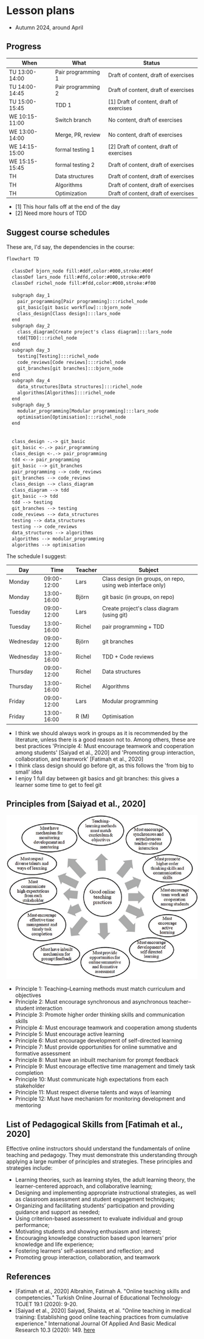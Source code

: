 # Lesson plans

 * Autumn 2024, around April

## Progress

When          |What              |Status
--------------|------------------|-----------------------------------------
TU 13:00-14:00|Pair programming 1|Draft of content, draft of exercises
TU 14:00-14:45|Pair programming 2|Draft of content, draft of exercises
TU 15:00-15:45|TDD 1             |[1] Draft of content, draft of exercises
WE 10:15-11:00|Switch branch     |No content, draft of exercises
WE 13:00-14:00|Merge, PR, review |No content, draft of exercises
WE 14:15-15:00|formal testing 1  |[2] Draft of content, draft of exercises
WE 15:15-15:45|formal testing 2  |Draft of content, draft of exercises
TH            |Data structures   |Draft of content, draft of exercises
TH            |Algorithms        |Draft of content, draft of exercises
TH            |Optimization      |Draft of content, draft of exercises

 * [1] This hour falls off at the end of the day
 * [2] Need more hours of TDD

## Suggest course schedules

These are, I'd say, the dependencies in the course:

```mermaid
flowchart TD

  classDef bjorn_node fill:#ddf,color:#000,stroke:#00f
  classDef lars_node fill:#dfd,color:#000,stroke:#0f0
  classDef richel_node fill:#fdd,color:#000,stroke:#f00

  subgraph day_1
    pair_programming[Pair programming]:::richel_node
    git_basic[git basic workflow]:::bjorn_node
    class_design[Class design]:::lars_node
  end
  subgraph day_2
    class_diagram[Create project's class diagram]:::lars_node
    tdd[TDD]:::richel_node
  end
  subgraph day_3
    testing[Testing]:::richel_node
    code_reviews[Code reviews]:::richel_node
    git_branches[git branches]:::bjorn_node
  end
  subgraph day_4
    data_structures[Data structures]:::richel_node
    algorithms[Algorithms]:::richel_node
  end
  subgraph day_5
    modular_programming[Modular programming]:::lars_node
    optimisation[Optimisation]:::richel_node
  end


  class_design -.-> git_basic
  git_basic <-.-> pair_programming
  class_design <-.-> pair_programming
  tdd <--> pair_programming
  git_basic --> git_branches
  pair_programming --> code_reviews
  git_branches --> code_reviews
  class_design --> class_diagram
  class_diagram --> tdd
  git_basic --> tdd
  tdd --> testing
  git_branches --> testing
  code_reviews --> data_structures
  testing --> data_structures
  testing --> code_reviews
  data_structures --> algorithms
  algorithms --> modular_programming
  algorithms --> optimisation
```

The schedule I suggest:

Day      |Time       |Teacher|Subject
---------|-----------|-------|-----------------------------------------------------------
Monday   |09:00-12:00|Lars   |Class design (in groups, on repo, using web interface only)
Monday   |13:00-16:00|Björn  |git basic (in groups, on repo)
Tuesday   |09:00-12:00|Lars   |Create project's class diagram (using git)
Tuesday   |13:00-16:00|Richel |pair programming + TDD
Wednesday|09:00-12:00|Björn  |git branches
Wednesday|13:00-16:00|Richel |TDD + Code reviews
Thursday |09:00-12:00|Richel |Data structures
Thursday |13:00-16:00|Richel |Algorithms
Friday   |09:00-12:00|Lars   |Modular programming
Friday   |13:00-16:00|R (M)  |Optimisation

 * I think we should always work in groups as it is recommended by the literature,
   unless there is a good reason not to.
   Among others, these are best practices 'Principle 4: Must encourage teamwork and cooperation among students' [Saiyad et al., 2020]
   and 'Promoting group interaction, collaboration, and teamwork' [Fatimah et al., 2020]
 * I think class design should go before git, 
   as this follows the 'from big to small' idea
 * I enjoy 1 full day between git basics and git branches:
   this gives a learner some time to get to feel git

## Principles from [Saiyad et al., 2020]

![Figure 1 from Saiyad et al., 2020](saiyad_et_al_2020_fig_1.jpg)

 * Principle 1: Teaching–Learning methods must match curriculum and objectives
 * Principle 2: Must encourage synchronous and asynchronous teacher–student interaction
 * Principle 3: Promote higher order thinking skills and communication skills
 * Principle 4: Must encourage teamwork and cooperation among students
 * Principle 5: Must encourage active learning
 * Principle 6: Must encourage development of self-directed learning
 * Principle 7: Must provide opportunities for online summative and formative assessment
 * Principle 8: Must have an inbuilt mechanism for prompt feedback
 * Principle 9: Must encourage effective time management and timely task completion
 * Principle 10: Must communicate high expectations from each stakeholder
 * Principle 11: Must respect diverse talents and ways of learning
 * Principle 12: Must have mechanism for monitoring development and mentoring

## List of Pedagogical Skills from [Fatimah et al., 2020]

Effective online instructors should understand the fundamentals of online teaching and
pedagogy. They must demonstrate this understanding through applying a large number of principles and
strategies. These principles and strategies include:

 * Learning theories, such as learning styles, the adult learning theory, the learner-centered approach, and
collaborative learning;
 * Designing and implementing appropriate instructional strategies, as well as classroom assessment and
student engagement techniques;
 * Organizing and facilitating students’ participation and providing guidance and support as needed;
 * Using criterion-based assessment to evaluate individual and group performance;
 * Motivating students and showing enthusiasm and interest;
 * Encouraging knowledge construction based upon learners’ prior knowledge and life experience;
 * Fostering learners’ self-assessment and reflection; and
 * Promoting group interaction, collaboration, and teamwork

## References

 * [Fatimah et al., 2020] Albrahim, Fatimah A. "Online teaching skills and competencies." Turkish Online Journal of Educational Technology-TOJET 19.1 (2020): 9-20.
 * [Saiyad et al., 2020] Saiyad, Shaista, et al. "Online teaching in medical training: Establishing good online teaching practices from cumulative experience." International Journal Of Applied And Basic Medical Research 10.3 (2020): 149.
   [here](https://www.ncbi.nlm.nih.gov/pmc/articles/PMC7534709/)
